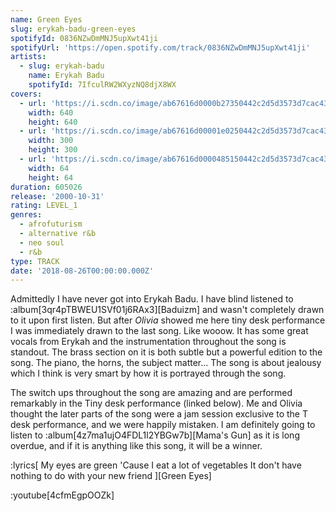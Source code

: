 ```yaml
---
name: Green Eyes
slug: erykah-badu-green-eyes
spotifyId: 0836NZwDmMNJ5upXwt41ji
spotifyUrl: 'https://open.spotify.com/track/0836NZwDmMNJ5upXwt41ji'
artists:
  - slug: erykah-badu
    name: Erykah Badu
    spotifyId: 7IfculRW2WXyzNQ8djX8WX
covers:
  - url: 'https://i.scdn.co/image/ab67616d0000b27350442c2d5d3573d7cac43567'
    width: 640
    height: 640
  - url: 'https://i.scdn.co/image/ab67616d00001e0250442c2d5d3573d7cac43567'
    width: 300
    height: 300
  - url: 'https://i.scdn.co/image/ab67616d0000485150442c2d5d3573d7cac43567'
    width: 64
    height: 64
duration: 605026
release: '2000-10-31'
rating: LEVEL_1
genres:
  - afrofuturism
  - alternative r&b
  - neo soul
  - r&b
type: TRACK
date: '2018-08-26T00:00:00.000Z'
---
```

Admittedly I have never got into Erykah Badu. I have blind listened to
:album[3qr4pTBWEU1SVf01j6RAx3][Baduizm] and wasn't completely drawn to it upon first listen.
But after *Olivia* showed me here tiny desk
performance I was immediately drawn to the last song. Like wooow. It has some
great vocals from Erykah and the instrumentation throughout the song is standout. The
brass section on it is both subtle but a powerful edition to the song. The piano, the horns,
the subject matter... The song is about jealousy which I think is very  smart by how it is
portrayed through the song.

The switch ups throughout the song are amazing and are performed remarkably in the Tiny
desk performance (linked below). Me and Olivia thought the later parts of the song were a
jam session exclusive to the T desk performance, and we were happily mistaken. I am definitely
going to listen to :album[4z7ma1ujO4FDL1l2YBGw7b][Mama's Gun] as it is long overdue, and if
it is anything like this song, it will be a winner.

:lyrics[
  My eyes are green
  'Cause I eat a lot of vegetables
  It don't have nothing to do with your new friend
][Green Eyes]

:youtube[4cfmEgpOOZk]
